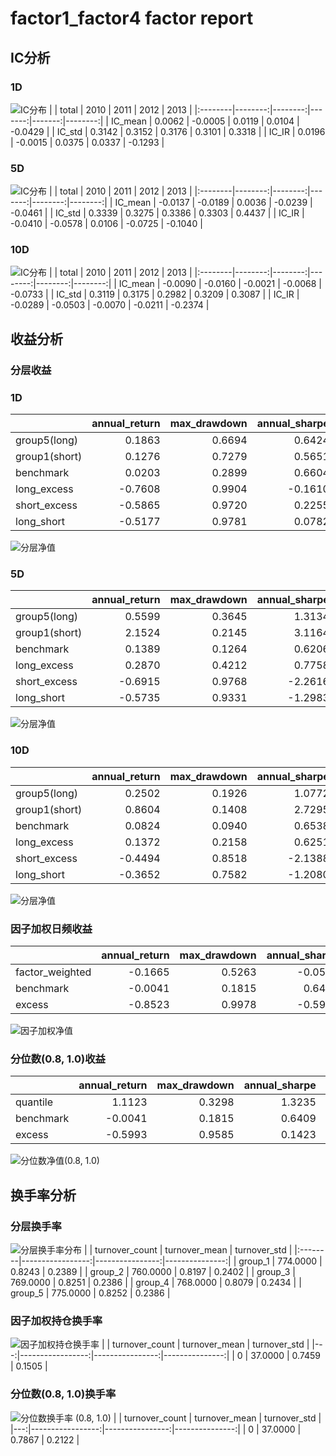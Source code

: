 # factor1_factor4 factor report
## IC分析
### 1D
![IC分布](IC/factor1_factor4_1D.png)
|         |   total |    2010 |   2011 |   2012 |    2013 |
|:--------|--------:|--------:|-------:|-------:|--------:|
| IC_mean |  0.0062 | -0.0005 | 0.0119 | 0.0104 | -0.0429 |
| IC_std  |  0.3142 |  0.3152 | 0.3176 | 0.3101 |  0.3318 |
| IC_IR   |  0.0196 | -0.0015 | 0.0375 | 0.0337 | -0.1293 |

### 5D
![IC分布](IC/factor1_factor4_5D.png)
|         |   total |    2010 |   2011 |    2012 |    2013 |
|:--------|--------:|--------:|-------:|--------:|--------:|
| IC_mean | -0.0137 | -0.0189 | 0.0036 | -0.0239 | -0.0461 |
| IC_std  |  0.3339 |  0.3275 | 0.3386 |  0.3303 |  0.4437 |
| IC_IR   | -0.0410 | -0.0578 | 0.0106 | -0.0725 | -0.1040 |

### 10D
![IC分布](IC/factor1_factor4_10D.png)
|         |   total |    2010 |    2011 |    2012 |    2013 |
|:--------|--------:|--------:|--------:|--------:|--------:|
| IC_mean | -0.0090 | -0.0160 | -0.0021 | -0.0068 | -0.0733 |
| IC_std  |  0.3119 |  0.3175 |  0.2982 |  0.3209 |  0.3087 |
| IC_IR   | -0.0289 | -0.0503 | -0.0070 | -0.0211 | -0.2374 |

## 收益分析
### 分层收益
### 1D
|               |   annual_return |   max_drawdown |   annual_sharpe |   annual_calmar |   win_rate |   avg_win_return |   avg_loss_return |   profit_loss_ratio |   annual_volatility |   annual_downside_deviation |   annual_sortino |
|:--------------|----------------:|---------------:|----------------:|----------------:|-----------:|-----------------:|------------------:|--------------------:|--------------------:|----------------------------:|-----------------:|
| group5(long)  |          0.1863 |         0.6694 |          0.6424 |          4.4167 |     0.5044 |           0.0432 |           -0.0391 |              1.1048 |              0.9476 |                      0.5832 |           1.0438 |
| group1(short) |          0.1276 |         0.7279 |          0.5651 |          2.7828 |     0.4867 |           0.0435 |           -0.0373 |              1.1660 |              0.9024 |                      0.4670 |           1.0919 |
| benchmark     |          0.0203 |         0.2899 |          0.6604 |          1.1093 |     0.4930 |           0.0708 |           -0.0622 |              1.1392 |              1.2968 |                      0.7104 |           1.2055 |
| long_excess   |         -0.7608 |         0.9904 |         -0.1610 |        -12.1952 |     0.4930 |           0.0758 |           -0.0757 |              1.0019 |              1.5386 |                      0.9032 |          -0.2743 |
| short_excess  |         -0.5865 |         0.9720 |          0.2255 |         -9.5776 |     0.5032 |           0.0763 |           -0.0745 |              1.0241 |              1.5370 |                      1.0249 |           0.3381 |
| long_short    |         -0.5177 |         0.9781 |          0.0782 |         -8.4010 |     0.5070 |           0.0548 |           -0.0555 |              0.9864 |              1.2628 |                      0.9266 |           0.1066 |

![分层净值](net_value/factor1_factor4_1D.png)
### 5D
|               |   annual_return |   max_drawdown |   annual_sharpe |   annual_calmar |   win_rate |   avg_win_return |   avg_loss_return |   profit_loss_ratio |   annual_volatility |   annual_downside_deviation |   annual_sortino |
|:--------------|----------------:|---------------:|----------------:|----------------:|-----------:|-----------------:|------------------:|--------------------:|--------------------:|----------------------------:|-----------------:|
| group5(long)  |          0.5599 |         0.3645 |          1.3134 |         24.3862 |     0.5248 |           0.0204 |           -0.0182 |              1.1233 |              0.3986 |                      0.2090 |           2.5046 |
| group1(short) |          2.1524 |         0.2145 |          3.1164 |        159.2591 |     0.5618 |           0.0213 |           -0.0163 |              1.3132 |              0.3937 |                      0.1935 |           6.3425 |
| benchmark     |          0.1389 |         0.1264 |          0.6206 |         17.4538 |     0.4879 |           0.0145 |           -0.0125 |              1.1570 |              0.2667 |                      0.1409 |           1.1748 |
| long_excess   |          0.2870 |         0.4212 |          0.7758 |         10.8162 |     0.5159 |           0.0234 |           -0.0220 |              1.0632 |              0.4615 |                      0.2550 |           1.4041 |
| short_excess  |         -0.6915 |         0.9768 |         -2.2616 |        -11.2378 |     0.4573 |           0.0205 |           -0.0251 |              0.8192 |              0.4694 |                      0.3383 |          -3.1380 |
| long_short    |         -0.5735 |         0.9331 |         -1.2983 |         -9.7570 |     0.4752 |           0.0250 |           -0.0280 |              0.8944 |              0.5418 |                      0.3481 |          -2.0211 |

![分层净值](net_value/factor1_factor4_5D.png)
### 10D
|               |   annual_return |   max_drawdown |   annual_sharpe |   annual_calmar |   win_rate |   avg_win_return |   avg_loss_return |   profit_loss_ratio |   annual_volatility |   annual_downside_deviation |   annual_sortino |
|:--------------|----------------:|---------------:|----------------:|----------------:|-----------:|-----------------:|------------------:|--------------------:|--------------------:|----------------------------:|-----------------:|
| group5(long)  |          0.2502 |         0.1926 |          1.0772 |         20.6246 |     0.5090 |           0.0119 |           -0.0103 |              1.1540 |              0.2323 |                      0.1339 |           1.8696 |
| group1(short) |          0.8604 |         0.1408 |          2.7295 |         97.0250 |     0.5385 |           0.0127 |           -0.0092 |              1.3787 |              0.2380 |                      0.1206 |           5.3857 |
| benchmark     |          0.0824 |         0.0940 |          0.6538 |         13.9123 |     0.4987 |           0.0074 |           -0.0066 |              1.1112 |              0.1350 |                      0.0720 |           1.2255 |
| long_excess   |          0.1372 |         0.2158 |          0.6251 |         10.0875 |     0.5038 |           0.0132 |           -0.0121 |              1.0900 |              0.2592 |                      0.1489 |           1.0879 |
| short_excess  |         -0.4494 |         0.8518 |         -2.1388 |         -8.3749 |     0.4705 |           0.0109 |           -0.0139 |              0.7847 |              0.2624 |                      0.2013 |          -2.7881 |
| long_short    |         -0.3652 |         0.7582 |         -1.2080 |         -7.6468 |     0.4692 |           0.0148 |           -0.0160 |              0.9207 |              0.3305 |                      0.2367 |          -1.6868 |

![分层净值](net_value/factor1_factor4_10D.png)
### 因子加权日频收益
|                 |   annual_return |   max_drawdown |   annual_sharpe |   annual_calmar |   win_rate |   avg_win_return |   avg_loss_return |   profit_loss_ratio |   annual_volatility |   annual_downside_deviation |   annual_sortino |
|:----------------|----------------:|---------------:|----------------:|----------------:|-----------:|-----------------:|------------------:|--------------------:|--------------------:|----------------------------:|-----------------:|
| factor_weighted |         -0.1665 |         0.5263 |         -0.0542 |         -5.0202 |     0.4962 |           0.0241 |           -0.0240 |              1.0052 |              0.5550 |                      0.3714 |          -0.0810 |
| benchmark       |         -0.0041 |         0.1815 |          0.6409 |         -0.3591 |     0.4944 |           0.0704 |           -0.0623 |              1.1297 |              1.2946 |                      0.7106 |           1.1677 |
| excess          |         -0.8523 |         0.9978 |         -0.5994 |        -13.5592 |     0.4856 |           0.0712 |           -0.0739 |              0.9642 |              1.4346 |                      0.8826 |          -0.9742 |

![因子加权净值](net_value/factor1_factor4_factor_weighted.png)
### 分位数(0.8, 1.0)收益
|           |   annual_return |   max_drawdown |   annual_sharpe |   annual_calmar |   win_rate |   avg_win_return |   avg_loss_return |   profit_loss_ratio |   annual_volatility |   annual_downside_deviation |   annual_sortino |
|:----------|----------------:|---------------:|----------------:|----------------:|-----------:|-----------------:|------------------:|--------------------:|--------------------:|----------------------------:|-----------------:|
| quantile  |          1.1123 |         0.3298 |          1.3235 |         53.5382 |     0.5090 |           0.0376 |           -0.0304 |              1.2390 |              0.7871 |                      0.3965 |           2.6273 |
| benchmark |         -0.0041 |         0.1815 |          0.6409 |         -0.3591 |     0.4944 |           0.0704 |           -0.0623 |              1.1297 |              1.2946 |                      0.7106 |           1.1677 |
| excess    |         -0.5993 |         0.9585 |          0.1423 |         -9.9262 |     0.5144 |           0.0728 |           -0.0754 |              0.9659 |              1.4987 |                      0.8914 |           0.2393 |

![分位数净值(0.8, 1.0)](net_value/factor1_factor4_quantile.png)
## 换手率分析
### 分层换手率
![分层换手率分布](turnover/factor1_factor4_group.png)
|         |   turnover_count |   turnover_mean |   turnover_std |
|:--------|-----------------:|----------------:|---------------:|
| group_1 |         774.0000 |          0.8243 |         0.2389 |
| group_2 |         760.0000 |          0.8197 |         0.2402 |
| group_3 |         769.0000 |          0.8251 |         0.2386 |
| group_4 |         768.0000 |          0.8079 |         0.2434 |
| group_5 |         775.0000 |          0.8252 |         0.2386 |

### 因子加权持仓换手率
![因子加权持仓换手率](turnover/factor1_factor4_factor_weighted.png)
|    |   turnover_count |   turnover_mean |   turnover_std |
|---:|-----------------:|----------------:|---------------:|
|  0 |          37.0000 |          0.7459 |         0.1505 |

### 分位数(0.8, 1.0)换手率
![分位数换手率 (0.8, 1.0)](turnover/factor1_factor4_quantile.png)
|    |   turnover_count |   turnover_mean |   turnover_std |
|---:|-----------------:|----------------:|---------------:|
|  0 |          37.0000 |          0.7867 |         0.2122 |

